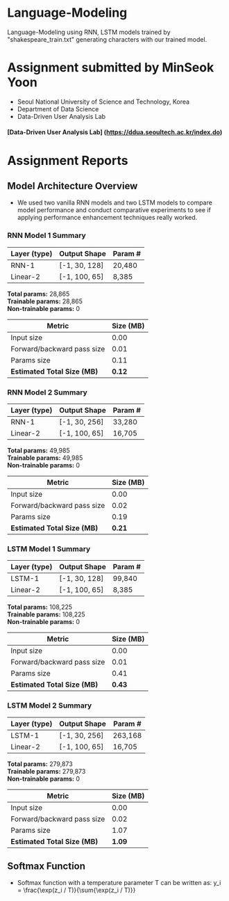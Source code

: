 # Language-Modeling
Language-Modeling using RNN, LSTM models trained by "shakespeare_train.txt"
generating characters with our trained model.

# Assignment submitted by MinSeok Yoon
- Seoul National University of Science and Technology, Korea
- Department of Data Science
- Data-Driven User Analysis Lab
#### [Data-Driven User Analysis Lab] (https://ddua.seoultech.ac.kr/index.do)

# Assignment Reports
## Model Architecture Overview
- We used two vanilla RNN models and two LSTM models to compare model performance and conduct comparative experiments to see if applying performance enhancement techniques really worked.
  
### RNN Model 1 Summary

| Layer (type)    | Output Shape  | Param # |
|-----------------|---------------|---------|
| RNN-1           | [-1, 30, 128] | 20,480  |
| Linear-2        | [-1, 100, 65] | 8,385   |

**Total params:** 28,865  
**Trainable params:** 28,865  
**Non-trainable params:** 0  

| Metric                        | Size (MB) |
|-------------------------------|-----------|
| Input size                    | 0.00      |
| Forward/backward pass size    | 0.01      |
| Params size                   | 0.11      |
| **Estimated Total Size (MB)** | **0.12**  |

### RNN Model 2 Summary

| Layer (type)    | Output Shape  | Param # |
|-----------------|---------------|---------|
| RNN-1           | [-1, 30, 256] | 33,280  |
| Linear-2        | [-1, 100, 65] | 16,705  |

**Total params:** 49,985  
**Trainable params:** 49,985  
**Non-trainable params:** 0  

| Metric                        | Size (MB) |
|-------------------------------|-----------|
| Input size                    | 0.00      |
| Forward/backward pass size    | 0.02      |
| Params size                   | 0.19      |
| **Estimated Total Size (MB)** | **0.21**  |


### LSTM Model 1 Summary

| Layer (type)    | Output Shape  | Param # |
|-----------------|---------------|---------|
| LSTM-1          | [-1, 30, 128] | 99,840  |
| Linear-2        | [-1, 100, 65] | 8,385   |

**Total params:** 108,225  
**Trainable params:** 108,225  
**Non-trainable params:** 0  

| Metric                        | Size (MB) |
|-------------------------------|-----------|
| Input size                    | 0.00      |
| Forward/backward pass size    | 0.01      |
| Params size                   | 0.41      |
| **Estimated Total Size (MB)** | **0.43**  |

### LSTM Model 2 Summary

| Layer (type)    | Output Shape  | Param # |
|-----------------|---------------|---------|
| LSTM-1          | [-1, 30, 256] | 263,168 |
| Linear-2        | [-1, 100, 65] | 16,705  |

**Total params:** 279,873  
**Trainable params:** 279,873  
**Non-trainable params:** 0  

| Metric                        | Size (MB) |
|-------------------------------|-----------|
| Input size                    | 0.00      |
| Forward/backward pass size    | 0.02      |
| Params size                   | 1.07      |
| **Estimated Total Size (MB)** | **1.09**  |






## Softmax Function
- Softmax function with a temperature parameter T can be written as: 
y_i = \frac{\exp(z_i / T)}{\sum{\exp(z_i / T)}}  
